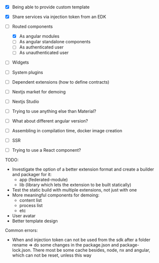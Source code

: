 - [x] Being able to provide custom template
- [x] Share services via injection token from an EDK
- [ ] Routed components
  - [x] As angular modules
  - [ ] As angular standalone components
  - [ ] As authenticated user
  - [ ] As unauthenticated user 
- [ ] Widgets
- [ ] System plugins
- [ ] Dependent extensions (how to define contracts)
- [ ] Nextjs market for demoing
- [ ] Nextjs Studio
- [ ] Trying to use anything else than Material?
- [ ] What about different angular version?
- [ ] Assembling in compilation time, docker image creation
- [ ] SSR
- [ ] Trying to use a React component?


TODO:
- Investigate the option of a better extension format and create a builder and packager for it:
  - app (federated-module)
  - lib (library which lets the extension to be built statically)
- Test the static build with multiple extensions, not just with one
- More meaningful components for demoing:
  - content list
  - process list
  - etc
- User avatar
- Better template design

Common errors:
- When and injection token can not be used from the sdk after a folder rename => do some changes in the package.json and package-lock.json. There most be some cache besides, node, nx and angular, which can not be reset, unless this way

